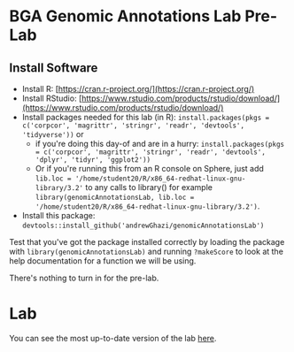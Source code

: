 # BGA Genomic Annotations Lab Pre-Lab

## Install Software

* Install R: [https://cran.r-project.org/](https://cran.r-project.org/)
* Install RStudio: [https://www.rstudio.com/products/rstudio/download/](https://www.rstudio.com/products/rstudio/download/)
* Install packages needed for this lab (in R): `install.packages(pkgs = c('corpcor', 'magrittr', 'stringr', 'readr', 'devtools', 'tidyverse'))` or 
    * if you're doing this day-of and are in a hurry: `install.packages(pkgs = c('corpcor', 'magrittr', 'stringr', 'readr', 'devtools', 'dplyr', 'tidyr', 'ggplot2'))`
    * Or if you're running this from an R console on Sphere, just add `lib.loc = '/home/student20/R/x86_64-redhat-linux-gnu-library/3.2'` to any calls to library() for example `library(genomicAnnotationsLab, lib.loc = '/home/student20/R/x86_64-redhat-linux-gnu-library/3.2')`.
* Install this package: `devtools::install_github('andrewGhazi/genomicAnnotationsLab')`

Test that you've got the package installed correctly by loading the package with `library(genomicAnnotationsLab)` and running `?makeScore` to look at the help documentation for a function we will be using.  

There's nothing to turn in for the pre-lab.

# Lab

You can see the most up-to-date version of the lab [here](http://htmlpreview.github.io/?https://github.com/andrewGhazi/genomicAnnotationsLab/blob/master/bgaGenomicAnnotationsLab.html).
